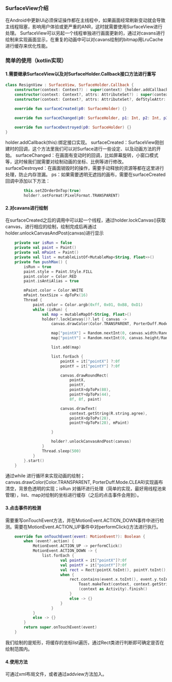 ### SurfaceView介绍
在Android中更新UI必须保证操作都在主线程中，如果画面经常刷新变动就会导致主线程阻塞，影响用户体验或更严重的ANR，这时就需要使用SurfaceView进行处理。
SurfaceView可以另起一个线程单独进行画面更新的，通过对cavans进行绘制来实现画面显示，在重复的动画中可以对cavans绘制的bitmap用LruCache进行缓存来优化性能。

### 简单的使用（kotlin实现）
#### 1.需要继承SurfaceView以及对SurfaceHolder.Callback接口方法进行重写
```kotlin
class ResignView : SurfaceView, SurfaceHolder.Callback {
    constructor(context: Context?) : super(context) {holder.addCallback(this)}
    constructor(context: Context?, attrs: AttributeSet?) : super(context, attrs) {holder.addCallback(this)}
    constructor(context: Context?, attrs: AttributeSet?, defStyleAttr: Int) : super(context, attrs, defStyleAttr) {holder.addCallback(this)}

    override fun surfaceCreated(p0: SurfaceHolder) {}

    override fun surfaceChanged(p0: SurfaceHolder, p1: Int, p2: Int, p3: Int) {}

    override fun surfaceDestroyed(p0: SurfaceHolder) {}
}
```
holder.addCallback(this):绑定接口实现。
surfaceCreated：SurfaceView刚创建时的回调，这个方法里我们可以对Surface进行一些设定、以及动画方法的开始。
surfaceChanged：在画面有变动时的回调，比如屏幕旋转，小窗口模式等，这时候我们就需要对绘制动画的坐标、比例等进行修改。
surfaceDestroyed：在画面销毁时的操作，需要手动释放的资源等都在这里进行处理，防止内存泄漏。
ps：如果需要透明无遮挡的画布，需要在surfaceCreated回调中添加以下方法：
```kotlin
        this.setZOrderOnTop(true)
        holder?.setFormat(PixelFormat.TRANSPARENT)
```


#### 2.对cavans进行绘制
在surfaceCreated之后的调用中可以起一个线程，通过holder.lockCanvas()获取canvas，进行相应的绘制，绘制完成后再通过holder.unlockCanvasAndPost(canvas)进行显示
```kotlin
    private var isRun = false
    private val paint = Paint()
    private val mPaint = Paint()
    private val list = mutableListOf<MutableMap<String, Float>>()
    private fun pushMax() {
        isRun = true
        paint.style = Paint.Style.FILL
        paint.color = Color.RED
        paint.isAntiAlias = true

        mPaint.color = Color.WHITE
        mPaint.textSize = dpToPx(16)
        Thread {
            paint.color = Color.argb(0xff, 0x01, 0xB8, 0xD1)
            while (isRun) {
                val map = mutableMapOf<String, Float>()
                holder?.lockCanvas()?.let { canvas ->
                    canvas.drawColor(Color.TRANSPARENT, PorterDuff.Mode.CLEAR)

                    map["pointX"] = Random.nextInt(0, canvas.width/Random.nextInt(1,3))*1f
                    map["pointY"] = Random.nextInt(0, canvas.height/Random.nextInt(1,3))*1f

                    list.add(map)

                    list.forEach {
                        pointX = it["pointX"] ?:0f
                        pointY = it["pointY"] ?:0f

                        canvas.drawRoundRect(
                            pointX,
                            pointY,
                            pointX+dpToPx(88),
                            pointY+dpToPx(44),
                            8f, 8f, paint)

                        canvas.drawText(
                            context.getString(R.string.agree),
                            pointX+dpToPx(28),
                            pointY+dpToPx(28), mPaint)

                    }

                    holder?.unlockCanvasAndPost(canvas)
                }
                Thread.sleep(500)
            }
        }.start()
    }
```
通过while 进行循环来实现动画的绘制；canvas.drawColor(Color.TRANSPARENT, PorterDuff.Mode.CLEAR)实现画布清空，背景色透明的实现；isRun 对循环进行处理（简单的实现，最好用线程池来管理），list、map对绘制的坐标进行缓存（之后的点击事件会用到）。

#### 3.点击事件的检测
需要重写onTouchEvent方法，并在MotionEvent.ACTION_DOWN事件中进行检测。需要在MotionEvent.ACTION_UP事件中对performClick()方法进行执行。
```kotlin
    override fun onTouchEvent(event: MotionEvent?): Boolean {
        when (event?.action) {
            MotionEvent.ACTION_UP -> performClick()
            MotionEvent.ACTION_DOWN -> {
                list.forEach {
                        val pointX = it["pointX"]?:0f
                        val pointY = it["pointY"]?:0f
                        val rect = Rect(pointX.toInt(), pointY.toInt(), pointX.toInt() + dpToPx(88).toInt(), pointY.toInt() + dpToPx(44).toInt())
                        when {
                            rect.contains(event.x.toInt(), event.y.toInt()) -> {
                                Toast.makeText(context, context.getString(R.string.thank), Toast.LENGTH_SHORT).show()
                                (context as Activity).finish()
                            }
                            else -> {}
                        }
                    }
            }
            else -> {}
        }
        return super.onTouchEvent(event)
    }
```
我们绘制的是矩形，将缓存的坐标list遍历，通过Rect类进行判断即可确定是否在绘制范围内。

#### 4.使用方法
可通过xml布局文件，或者通过addview方法加入。
